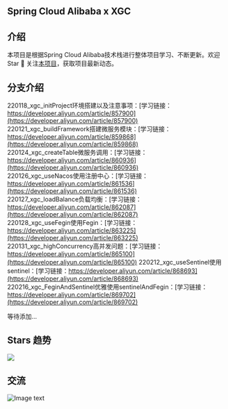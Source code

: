 
##  Spring Cloud Alibaba x XGC
## 介绍
本项目是根据Spring Cloud Alibaba技术栈进行整体项目学习、不断更新。欢迎 Star 🌟 关注[本项目](https://github.com/CoderXGC/springcloud-alibaba/)，获取项目最新动态。

## 分支介绍
  220118_xgc_initProject环境搭建以及注意事项：[学习链接：https://developer.aliyun.com/article/857900](https://developer.aliyun.com/article/857900)  
  220121_xgc_buildFramework搭建微服务模块：[学习链接：https://developer.aliyun.com/article/859868](https://developer.aliyun.com/article/859868)  
  220124_xgc_createTable微服务调用：[学习链接：https://developer.aliyun.com/article/860936](https://developer.aliyun.com/article/860936)  
  220126_xgc_useNacos使用注册中心：[学习链接：https://developer.aliyun.com/article/861536](https://developer.aliyun.com/article/861536)  
  220127_xgc_loadBalance负载均衡：[学习链接：https://developer.aliyun.com/article/862087](https://developer.aliyun.com/article/862087)  
  220128_xgc_useFegin使用Fegin：[学习链接：https://developer.aliyun.com/article/863225](https://developer.aliyun.com/article/863225)  
  220131_xgc_highConcurrency高并发问题：[学习链接：https://developer.aliyun.com/article/865100](https://developer.aliyun.com/article/865100)
  220212_xgc_useSentinel使用sentinel：[学习链接：https://developer.aliyun.com/article/868693](https://developer.aliyun.com/article/868693)
  220216_xgc_FeginAndSentinel优雅使用sentinelAndFegin：[学习链接：https://developer.aliyun.com/article/869702](https://developer.aliyun.com/article/869702)
  
等待添加...
  
## Stars 趋势

<a href="https://github.com/CoderXGC/springcloud-alibaba/stargazers" target="_blank"><img src="https://starchart.cc/CoderXGC/springcloud-alibaba.svg" /></a>
## 交流
![Image text](https://i.loli.net/2021/11/29/Rm1SX7JWPBEDsat.png)
